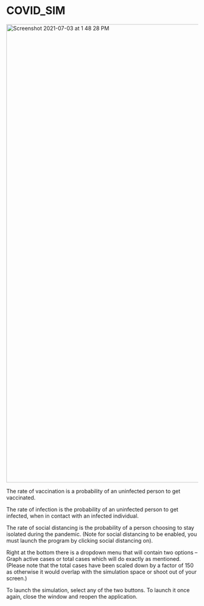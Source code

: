 # COVID_SIM


<img width="1204" alt="Screenshot 2021-07-03 at 1 48 28 PM" src="https://user-images.githubusercontent.com/82046907/124348040-60170280-dc05-11eb-9c6b-243001e26f9e.png">


The rate of vaccination is a probability of an uninfected person to get vaccinated.

The rate of infection is the probability of an uninfected person to get infected, when in contact with an infected individual.

The rate of social distancing is the probability of a person choosing to stay isolated during the pandemic. (Note for social distancing to be enabled, you must launch the program by clicking social distancing on).

Right at the bottom there is a dropdown menu that will contain two options – Graph active cases or total cases which will do exactly as mentioned. (Please note that the total cases have been scaled down by a factor of 150 as otherwise it would overlap with the simulation space or shoot out of your screen.)

To launch the simulation, select any of the two buttons. To launch it once again, close the window and reopen the application.

